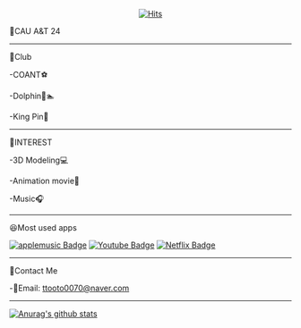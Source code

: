 <div align=center>
	
 [![Hits](https://hits.seeyoufarm.com/api/count/incr/badge.svg?url=https%3A%2F%2Fgithub.com%2Fyappi1021%2Fyappi1021%2Fblob%2Fmain%2FREADME.md&count_bg=%239CDFF9&title_bg=%23C981E9&icon=&icon_color=%23000000&title=hits&edge_flat=true)](https://hits.seeyoufarm.com)
	
  </div>
🏫CAU A&T 24

________________________________________________________________________________________________________________________________________________________________________________________________________
🚶Club

-COANT⚽

-Dolphin🐬🏊

-King Pin🎳
________________________________________________________________________________________________________________________________________________________________________________________________________
🤔INTEREST

-3D Modeling💻

-Animation movie🎥

-Music🎧
________________________________________________________________________________________________________________________________________________________________________________________________________
😆Most used apps


[![applemusic Badge](https://img.shields.io/badge/applemusic-FA243C?style=flat-square&logo=applemusic&logoColor=red&link=https://www.applemusic.com)](https://www.applemusic.com)
[![Youtube Badge](https://img.shields.io/badge/Youtube-ff0000?style=flat-square&logo=youtube&link=https://www.youtube.com)](https://www.youtube.com)
[![Netflix Badge](https://img.shields.io/badge/Netflix-E50914?style=flat-square&logo=Netflix&link=https://www.Netflix.com)](https://www.Netflix.com)


_______________________________________________________________________________________________________________________________________________________________________________________________________
💌Contact Me


-📧Email: ttooto0070@naver.com

______________________________________________________________________________________________________________________________________________________________________________________________________
 [![Anurag's github stats](https://github-readme-stats.vercel.app/api?username=yappi1021)](https://github.com/anuraghazra/github-readme-stats)
